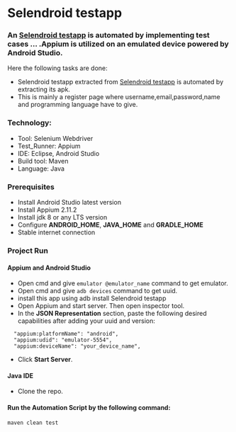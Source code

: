 # Selendroid testapp

### An [Selendroid testapp](https://github.com/Hima0X2/MobileAutomation/blob/main/Selendroid%20testapp/com.mobile/src/selendroid-test-app.apk) is automated by implementing test cases ... .Appium is utilized on an emulated device powered by Android Studio.
Here the following tasks are done:
- Selendroid testapp extracted from [Selendroid testapp](https://github.com/Hima0X2/MobileAutomation/blob/main/Selendroid%20testapp/com.mobile/src/selendroid-test-app.apk) is automated by extracting its apk.
- This is mainly a register page where username,email,password,name and programming language have to give.
### Technology: </br>
- Tool: Selenium Webdriver
- Test_Runner: Appium
- IDE: Eclipse, Android Studio
- Build tool: Maven
- Language: Java

### Prerequisites</br>
- Install Android Studio latest version
- Install Appium 2.11.2
- Install jdk 8 or any LTS version
- Configure **ANDROID_HOME**, **JAVA_HOME** and **GRADLE_HOME**
- Stable internet connection

### Project Run

#### Appium and Android Studio
- Open cmd and give ```emulator @emulator_name``` command to get emulator.
- Open cmd and give ```adb devices``` command to get uuid.
- install this app using adb install Selendroid testapp
- Open Appium and start server. Then open inspector tool.
- In the **JSON Representation** section, paste the following desired capabilities after adding your uuid and version:

```
  "appium:platformName": "android",
  "appium:udid": "emulator-5554",
  "appium:deviceName": "your_device_name",

```
- Click **Start Server**.

#### Java IDE

- Clone the repo.

#### Run the Automation Script by the following command:
 ```
 maven clean test 
 ```

